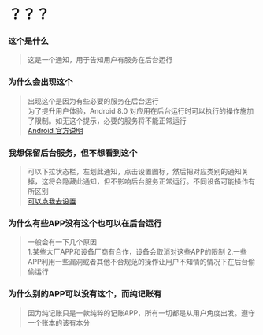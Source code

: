 # ？？？

### 这个是什么
>这是一个通知，用于告知用户有服务在后台运行

### 为什么会出现这个
>出现这个是因为有些必要的服务在后台运行   
>为了提升用户体验，Android 8.0 对应用在后台运行时可以执行的操作施加了限制。如无这个提示，必要的服务将不能正常运行   
>[Android 官方说明](https://developer.android.google.cn/about/versions/oreo/background)

### 我想保留后台服务，但不想看到这个
>可以下拉状态栏，左划此通知，点击设置图标，然后把对应类别的通知关掉，这将会隐藏此通知，但不影响后台服务正常运行。不同设备可能操作有所区别   
>[可以点我去设置](chunjizhang://open?action=notification_settings)

### 为什么有些APP没有这个也可以在后台运行
>一般会有一下几个原因   
>1.某些大厂APP和设备厂商有合作，设备会取消对这些APP的限制
>2.一些APP利用一些漏洞或者其他不合规范的操作让用户不知情的情况下在后台偷偷运行

### 为什么别的APP可以没有这个，而纯记账有
>因为纯记账只是一款纯粹的记账APP，所有一切都是从用户角度出发。遵守一个账本的该有本分
<br/>


